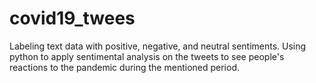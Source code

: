 # covid19_twees
Labeling text data with positive, negative, and neutral sentiments. 
Using python to apply sentimental analysis on the tweets to see people's reactions to the pandemic during the mentioned period.

